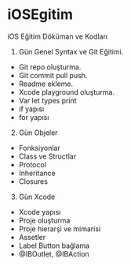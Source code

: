 # iOSEgitim
iOS Eğitim Döküman ve Kodları

1. Gün Genel Syntax ve Git Eğitimi.

- Git repo oluşturma.
- Git commit pull push.
- Readme ekleme.
- Xcode playground oluşturma.
- Var let types print
- if yapısı
- for yapısı

2. Gün Objeler

- Fonksiyonlar
- Class ve Structlar
- Protocol
- Inheritance
- Closures

3. Gün Xcode

- Xcode yapısı
- Proje oluşturma
- Proje hierarşi ve mimarisi
- Assetler
- Label Button bağlama
- @IBOutlet, @IBAction
